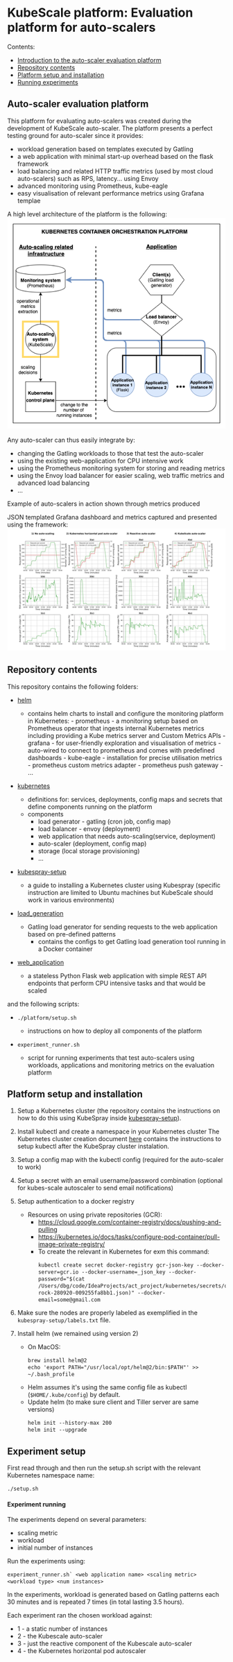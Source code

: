 KubeScale platform: Evaluation platform for auto-scalers
=====================

Contents:
- [Introduction to the auto-scaler evaluation platform](#high-level)
- [Repository contents](#contents)
- [Platform setup and installation](#setup)
- [Running experiments](#exp-setup)

Auto-scaler evaluation platform <a name="high-level"></a>
------------------

This platform for evaluating auto-scalers was created during the development of KubeScale auto-scaler.
The platform presents a perfect testing ground for auto-scaler since it provides:
- workload generation based on templates executed by Gatling
- a web application with minimal start-up overhead based on the flask framework  
- load balancing and related HTTP traffic metrics (used by most cloud auto-scalers) such as RPS, latency... using Envoy
- advanced monitoring using Prometheus, kube-eagle
- easy visualisation of relevant performance metrics using Grafana templae


A high level architecture of the platform is the following:
![High level architecture](img/Architecture-High-level.png)


Any auto-scaler can thus easily integrate by:
- changing the Gatling workloads to those that test the auto-scaler
- using the existing web-application for CPU intensive work
- using the Prometheus monitoring system for storing and reading metrics 
- using the Envoy load balancer for easier scaling, web traffic metrics and advanced load balancing
- ...


Example of auto-scalers in action shown through metrics produced 

JSON templated Grafana dashboard and metrics captured and presented using the framework: 
![Grafana](img/Example-Grafana-Dashboard.jpg)

Repository contents <a name="contents"></a>
------------------

This repository contains the following folders:
- [helm](helm)
  - contains helm charts to install and configure the monitoring platform in Kubernetes:
        - prometheus - a monitoring setup based on Prometheus operator that ingests internal Kubernetes metrics including providing a Kube metrics server and Custom Metrics APIs
        - grafana -  for user-friendly exploration and visualisation of metrics
            - auto-wired to connect to prometheus and comes with predefined dashboards
        - kube-eagle - installation for precise utilisation metrics
        - prometheus custom metrics adapter
        - prometheus push gateway
        - ...
    
- [kubernetes](kubernetes)
    - definitions for: services, deployments, config maps and secrets that define components running on the platform
    - components
        - load generator - gatling (cron job, config map)
        - load balancer - envoy (deployment)
        - web application that needs auto-scaling(service, deployment)
        - auto-scaler (deployment, config map)
        - storage (local storage provisioning)
        - ...
    
- [kubespray-setup](kubespray-setup)
    - a guide to installing a Kubernetes cluster using Kubespray (specific instruction are limited to Ubuntu machines but KubeScale should work in various environments)
    
- [load_generation](load_generation)
    - Gatling load generator for sending requests to the web application based on pre-defined patterns
        - contains the configs to get Gatling load generation tool running in a Docker container 
    
- [web_application](web_application)
    - a stateless  Python Flask web application with simple REST API endpoints that perform CPU intensive tasks and that would be scaled
    
and the following scripts:

- `./platform/setup.sh`
    - instructions on how to deploy all components of the platform
    
- `experiment_runner.sh`
    - script for running experiments that test auto-scalers using workloads, applications and monitoring metrics on the evaluation platform
    

Platform setup and installation <a name="setup"></a>
------------------ 

1) Setup a Kubernetes cluster (the repository contains the instructions on how to do this using KubeSpray inside [kubespray-setup](kubespray-setup)).

2) Install kubectl and create a namespace in your Kubernetes cluster
The Kubernetes cluster creation document [here](./_initial_kubespray_setup/setup_instructions.md) contains the instructions to setup kubectl after the KubeSpray cluster instalation. 

3) Setup a config map with the kubectl config (required for the auto-scaler to work)

4) Setup a secret with an email username/password combination (optional for kubes-scale autoscaler to send email notifications)

5) Setup authentication to a docker registry
    - Resources on using private repositories (GCR):
        - https://cloud.google.com/container-registry/docs/pushing-and-pulling
        - https://kubernetes.io/docs/tasks/configure-pod-container/pull-image-private-registry/
      - To create the relevant in Kubernetes for exm this command:
        ```
        kubectl create secret docker-registry gcr-json-key --docker-server=gcr.io --docker-username=_json_key --docker-password="$(cat /Users/dbg/code/IdeaProjects/act_project/kubernetes/secrets/our-rock-280920-009255fa8bb1.json)" --docker-email=some@gmail.com
        ```

6) Make sure the nodes are properly labeled as exemplified in the `kubespray-setup/labels.txt` file.

7) Install helm (we remained using version 2)
   - On MacOS:
        ```
        brew install helm@2
        echo 'export PATH="/usr/local/opt/helm@2/bin:$PATH"' >> ~/.bash_profile
        ```
   - Helm assumes it's using the same config file as kubectl (`$HOME/.kube/config`) by default.
   - Update helm (to make sure client and Tiller server are same versions)
        ```
        helm init --history-max 200
        helm init --upgrade
        ```

Experiment setup <a name="exp-setup"></a>
--------------------------------

First read through and then run the setup.sh script with the relevant Kubernetes namespace name:
```
./setup.sh
```

#### Experiment running

The experiments depend on several parameters:
- scaling metric
- workload
- initial number of instances

Run the experiments using:
```
experiment_runner.sh` <web application name> <scaling metric> <workload type> <num instances>
````

In the experiments, workload is generated based on Gatling patterns each 30 minutes and is repeated 7 times (in total lasting 3.5 hours).

Each experiment ran the chosen workload against:
- 1 - a static number of instances
- 2 - the Kubescale auto-scaler  
- 3 - just the reactive component of the Kubescale auto-scaler 
- 4 - the Kubernetes horizontal pod autoscaler
